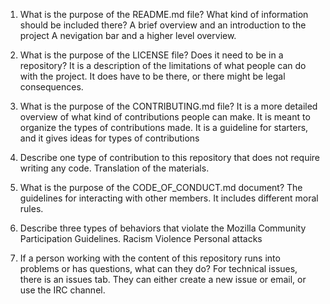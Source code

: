 
1. What is the purpose of the README.md file? What kind of information should be included there?
A brief overview and an introduction to the project
A nevigation bar and a higher level overview. 

2. What is the purpose of the LICENSE file? Does it need to be in a repository?
It is a description of the limitations of what people can do with the project. It does have to be there, or there might be legal consequences. 

3. What is the purpose of the CONTRIBUTING.md file?
It is a more detailed overview of what kind of contributions people can make. It is meant to organize the types of contributions made. It is a guideline for starters, and it gives ideas for types of contributions

4. Describe one type of contribution to this repository that does not require writing any code.
Translation of the materials. 

5. What is the purpose of the CODE_OF_CONDUCT.md document?
The guidelines for interacting with other members. It includes different moral rules. 

6. Describe three types of behaviors that violate the Mozilla Community Participation Guidelines.
Racism
Violence
Personal attacks 

7. If a person working with the content of this repository runs into problems or has questions, what can they do?
For technical issues, there is an issues tab. They can either create a new issue or email, or use the IRC channel. 
